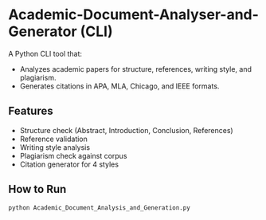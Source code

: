 # Academic-Document-Analyser-and-Generator (CLI)

A Python CLI tool that:
- Analyzes academic papers for structure, references, writing style, and plagiarism.
- Generates citations in APA, MLA, Chicago, and IEEE formats.

## Features
- Structure check (Abstract, Introduction, Conclusion, References)
- Reference validation
- Writing style analysis
- Plagiarism check against corpus
- Citation generator for 4 styles

## How to Run
```bash
python Academic_Document_Analysis_and_Generation.py
